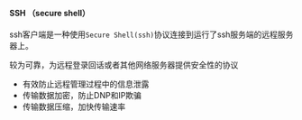 #### SSH   （secure shell）

ssh客户端是一种使用`Secure Shell(ssh)`协议连接到运行了ssh服务端的远程服务器上。

较为可靠，为远程登录回话或者其他网络服务器提供安全性的协议

* 有效防止远程管理过程中的信息泄露
* 传输数据加密，防止DNP和IP欺骗
* 传输数据压缩，加快传输速率

